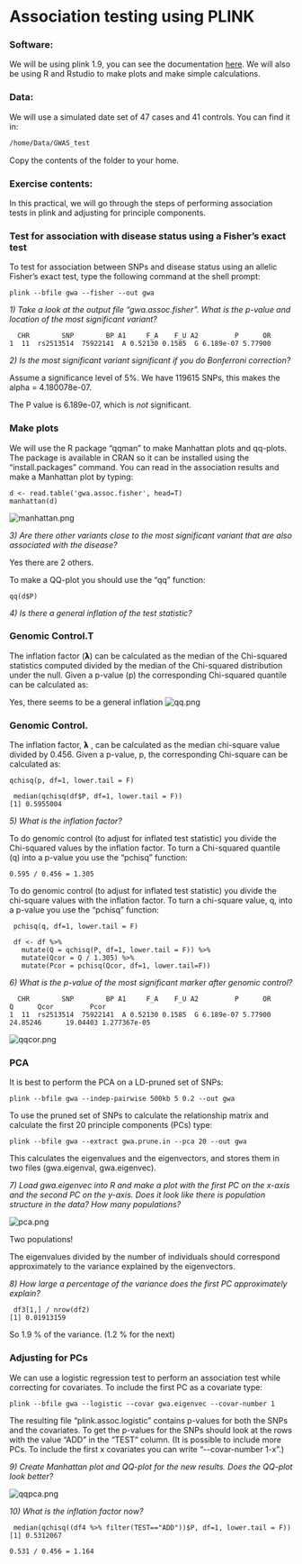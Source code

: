 # Association testing using PLINK

### Software:
We will be using plink 1.9, you can see the documentation [here](https://www.cog-genomics.org/plink/1.9/).
We will also be using R and Rstudio to make plots and make simple calculations.

### Data:
We will use a simulated date set of 47 cases and 41 controls. You can find it in:

```bash
/home/Data/GWAS_test
```
Copy the contents of the folder to your home.

### Exercise contents:
In this practical, we will go through the steps of performing association tests in plink and adjusting for principle components.

### Test for association with disease status using a Fisher’s exact test
To test for association between SNPs and disease status using an allelic Fisher’s exact test, type the following command at the shell prompt:
```
plink --bfile gwa --fisher --out gwa
```
*1) Take a look at the output file “gwa.assoc.fisher”. What is the p-value and location of the most significant variant?*

```
  CHR        SNP        BP A1     F_A    F_U A2         P      OR
1  11  rs2513514  75922141  A 0.52130 0.1585  G 6.189e-07 5.77900
```

*2) Is the most significant variant significant if you do Bonferroni correction?*

Assume a significance level of 5%. We have 119615 SNPs, this makes the alpha = 4.180078e-07.

The P value is 6.189e-07, which is *not* significant.

### Make plots
We will use the R package “qqman” to make Manhattan plots and qq-plots. The package is available in CRAN so it can be installed using the “install.packages” command. You can read in the association results and make a Manhattan plot by typing:
```
d <- read.table('gwa.assoc.fisher', head=T)
manhattan(d)
```
![manhattan.png](manhattan.png)

*3) Are there other variants close to the most significant variant that are also associated with the disease?*

Yes there are 2 others.

To make a QQ-plot you should use the “qq” function:
```
qq(d$P)
```
*4) Is there a general inflation of the test statistic?*

### Genomic Control.T
The inflation factor (𝝺) can be calculated as the median of the Chi-squared statistics computed divided by the median of the Chi-squared distribution under the null. Given a p-value (p) the corresponding Chi-squared quantile can be calculated as:

Yes, there seems to be a general inflation
![qq.png](qq.png)

### Genomic Control.
The inflation factor, 𝝺 , can be calculated as the median chi-square value divided by 0.456. Given a p-value, p, the corresponding Chi-square can be calculated as:
```
qchisq(p, df=1, lower.tail = F)
```

```
 median(qchisq(df$P, df=1, lower.tail = F))
[1] 0.5955004
```

*5) What is the inflation factor?*

To do genomic control (to adjust for inflated test statistic) you divide the Chi-squared values by the inflation factor. To turn a Chi-squared quantile (q) into a p-value you use the “pchisq” function:
```
0.595 / 0.456 = 1.305
```

To do genomic control (to adjust for inflated test statistic) you divide the chi-square values with the inflation factor. To turn a chi-square value, q, into a p-value you use the “pchisq” function:

```
 pchisq(q, df=1, lower.tail = F)
```

```
 df <- df %>%
   mutate(Q = qchisq(P, df=1, lower.tail = F)) %>%
   mutate(Qcor = Q / 1.305) %>%
   mutate(Pcor = pchisq(Qcor, df=1, lower.tail=F))
```

*6) What is the p-value of the most significant marker after genomic control?*

```
  CHR        SNP        BP A1     F_A    F_U A2         P      OR        Q      Qcor         Pcor
1  11  rs2513514  75922141  A 0.52130 0.1585  G 6.189e-07 5.77900 24.85246      19.04403 1.277367e-05
```
![qqcor.png](qqcor.png)

### PCA
It is best to perform the PCA on a LD-pruned set of SNPs:
```
plink --bfile gwa --indep-pairwise 500kb 5 0.2 --out gwa
```
To use the pruned set of SNPs to calculate the relationship matrix and calculate the first 20 principle components (PCs) type:
```
plink --bfile gwa --extract gwa.prune.in --pca 20 --out gwa
```
This calculates the eigenvalues and the eigenvectors, and stores them in two files (gwa.eigenval, gwa.eigenvec).

*7) Load gwa.eigenvec into R and make a plot with the first PC on the x-axis and the second PC on the y-axis. Does it look like there is population structure in the data? How many populations?*

![pca.png](pca.png)

Two populations!

The eigenvalues divided by the number of individuals should correspond approximately to the variance explained by the eigenvectors.
 
*8) How large a percentage of the variance does the first PC approximately explain?*

```
 df3[1,] / nrow(df2)
[1] 0.01913159
```

So 1.9 % of the variance. (1.2 % for the next)

### Adjusting for PCs
We can use a logistic regression test to perform an association test while correcting for covariates. To include the first PC as a covariate type:

```
plink --bfile gwa --logistic --covar gwa.eigenvec --covar-number 1
```

The resulting file “plink.assoc.logistic” contains p-values for both the SNPs and the covariates. To get the p-values for the SNPs should look at the rows with the value “ADD” in the “TEST” column. (It is possible to include more PCs. To include the first x covariates you can write “--covar-number 1-x”.)

*9) Create Manhattan plot and QQ-plot for the new results. Does the QQ-plot look better?*

![qqpca.png](qqpca.png)

*10) What is the inflation factor now?*

```
 median(qchisq((df4 %>% filter(TEST=="ADD"))$P, df=1, lower.tail = F))
[1] 0.5312067
```

```
0.531 / 0.456 = 1.164
```
